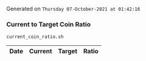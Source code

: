 Generated on `Thursday 07-October-2021 at 01:42:16`

### Current to Target Coin Ratio
`current_coin_ratio.sh`

Date|Current|Target|Ratio
---|---|---|---
